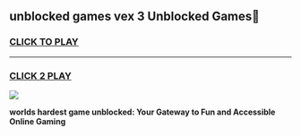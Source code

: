 
## unblocked games vex 3 Unblocked Games👋
<h3>
<a href="https://premium.freeplayer.one?title=unblocked_games_vex_3&ref=16F">CLICK TO PLAY</a></h3>
<hr>

<h3>
<a href="https://premium.freeplayer.one?title=unblocked_games_vex_3&ref=16F">CLICK 2 PLAY</a>
  
</h3>

<a href="https://premium.freeplayer.one?title=unblocked_games_vex_3&ref=16F/"><img src="https://clearcache.store/games.png"></a>


**worlds hardest game unblocked: Your Gateway to Fun and Accessible Online Gaming**

